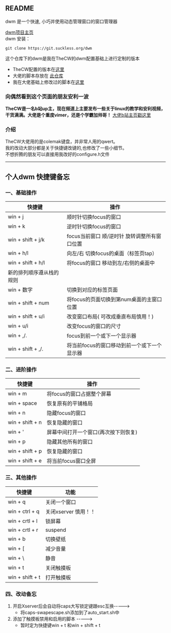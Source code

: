 README
---

dwm 是一个快速, 小巧并使用动态管理窗口的窗口管理器

[dwm项目主页](https://suckless.org/dwm)  
dwm 安装：

    git clone https://git.suckless.org/dwm

这个仓库下的dwm是我在TheCW的dwm配置基础上进行定制的版本  
- TheCW配置的版本在[这里](https://github.com/theniceboy/dwm)  
- 大佬的脚本存放在 [此仓库](https://github.com/theniceboy/scripts)  
- 我在大佬基础上修改过的脚本在[这里](https://github.com/hyl-xidian/scripts)

### 向偶然看到这个页面的朋友安利一波
**TheCW是一名b站up主，现在频道上主要发布一些关于linux的教学和安利视频，干货满满。大佬是个重度vimer，还是个学霸加帅哥！**
[大佬b站主页戳这里](https://space.bilibili.com/13081489/)


### 介绍
TheCW大佬用的是colemak键盘，并非常人用的qwert。  
我的改动大部分都是关于快捷键改键的,也修改了一些小细节。  
不想折腾的朋友可以直接用我改好的configure.h文件

-------------

个人dwm 快捷键备忘
---
### 一、基础操作
| 快捷键                   | 操作                                         |
|--------------------------|----------------------------------------------|
| win + j                  | 顺时针切换focus的窗口                        |
| win + k                  | 逆时针切换focus的窗口                        |
| win + shift + j/k        | focus当前窗口 顺/逆时针 旋转调整所有窗口位置 |
| win + h/l                | 向左/右 切换focus的桌面（标签页tap）         |
| win + shift + h/l        | 将focus的窗口 移动到左/右侧的桌面中          |
| 新的排列顺序遵从栈的规则 |                                              |
| win + 数字               | 切换到对应的标签页面                         |
| win + shift + num        | 将focus的页面切换到第num桌面的主窗口位置     |
| win + shift + u/i        | 改变窗口布局( 可改成垂直布局慎用！)          |
| win + u/i                | 改变focus的窗口的尺寸                        |
| win + ,/.                 | focus到前一个或下一个显示器                  |
| win + shift + ,/.        | 将当前focus的窗口移动到前一个或下一个显示器  |

### 二、进阶操作
| 快捷键          | 操作                                 |
|-----------------|--------------------------------------|
| win + m         | 将focus的窗口占据整个屏幕            |
| win + space     | 恢复原有的平铺格局                   |
| win + n         | 隐藏focus的窗口                      |
| win + shift + n | 恢复隐藏的窗口                       |
| win + '         | 屏幕中间打开一个窗口(再次按下则恢复) |
| win + p         | 隐藏其他所有的窗口                   |
| win + shift + p | 恢复隐藏的窗口                       |
| win + shift + e | 将当前focus窗口全屏                  |

### 三、其他操作
| 快捷键          | 功能                 |
|-----------------|----------------------|
| win + q         | 关闭一个窗口         |
| win + ctrl + q  | 关闭xserver 慎用！！ |
| win + crtl + l  | 锁屏幕               |
| win + crtl + r | suspend              |
| win + b         | 切换壁纸             |
| win + [         | 减少音量             |
| win + \         | 静音                 |
| win + t         | 关闭触摸板           |
| win + shift + t | 打开触摸板           |

### 四、改动备忘

1. 开启Xserver后会自动将caps大写锁定键跟esc互换----->
    - 将caps-swapescape.sh添加到了auto_start.sh中
2. 添加了触摸板禁用和启用的脚本 ----->
    - 暂时定为快捷键win + t 和win + shift + t

